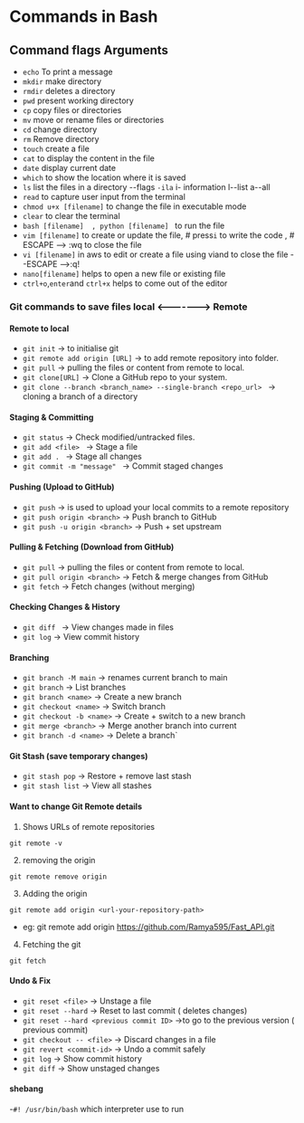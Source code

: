 # Commands in Bash

## Command flags Arguments

- `echo` To print a message
- `mkdir` make directory
- `rmdir` deletes a directory
- `pwd` present working directory
- `cp` copy files or directories
- `mv` move or rename files or directories
- `cd` change directory
- `rm` Remove directory
- `touch` create a file
- `cat` to display the content in the file
- `date` display current date
- `which` to show the location where it is saved
- `ls` list the files in a directory --flags `-ila`  i- information l--list  a--all
- `read` to capture user input from the terminal
- `chmod u+x [filename]` to change the file in executable mode
- `clear` to clear the terminal
- `bash [filename]  , python [filename] ` to run the file
- `vim [filename]` to create or update the file, # press`i` to write the code  , # ESCAPE --> :wq   to close the file
- `vi [filename]` in aws to edit or create a file using viand to close the file --ESCAPE -->:q!  
- `nano[filename]` helps to open a new file or existing file
- `ctrl+o`,`enter`and `ctrl+x` helps to come out of the editor 

### Git commands to save files local <-------> Remote

#### Remote to local

- `git init` → to initialise git
- `git remote add origin [URL]` → to add remote repository into folder.
- `git pull` → pulling the files or content from remote to local.
- `git clone[URL]` → Clone a GitHub repo to your system.
- `git clone --branch <branch_name> --single-branch <repo_url> ` → cloning a branch of a directory

#### Staging & Committing
- `git status` → Check modified/untracked files.
- `git add <file> ` → Stage a file
- `git add . ` → Stage all changes
- `git commit -m "message" ` → Commit staged changes
  
####  Pushing (Upload to GitHub)
- `git push` → is used to upload your local commits to a remote repository
- `git push origin <branch>` → Push branch to GitHub
- `git push -u origin <branch>` → Push + set upstream
  
####  Pulling & Fetching (Download from GitHub)
- `git pull` → pulling the files or content from remote to local.
- `git pull origin <branch>` → Fetch & merge changes from GitHub
- `git fetch` → Fetch changes (without merging)
  
####  Checking Changes & History
- `git diff ` → View changes made in files
- `git log` → View commit history
  
#### Branching
- `git branch -M main` → renames current branch to main
- `git branch` → List branches
- `git branch <name>` → Create a new branch
- `git checkout <name>` → Switch branch
- `git checkout -b <name>` → Create + switch to a new branch
- `git merge <branch>` → Merge another branch into current
- `git branch -d <name>` → Delete a branch`

#### Git  Stash (save temporary changes)

- `git stash pop` → Restore + remove last stash
- `git stash list` → View all stashes

#### Want to change Git Remote details

1. Shows URLs of remote repositories
```
git remote -v
```
2. removing the origin
```
git remote remove origin 
```
3. Adding the origin
```
git remote add origin <url-your-repository-path>
```
- eg: git remote add origin  https://github.com/Ramya595/Fast_API.git

4. Fetching the git
```
git fetch
```
####  Undo & Fix
- `git reset <file>` → Unstage a file
- `git reset --hard` → Reset to last commit ( deletes changes)
- `git reset --hard <previous commit ID>` →to go to the previous version ( previous commit)
- `git checkout -- <file>` → Discard changes in a file
- `git revert <commit-id>` → Undo a commit safely
- `git log` → Show commit history
- `git diff` → Show unstaged changes

#### shebang

-`#! /usr/bin/bash` which interpreter use to run

